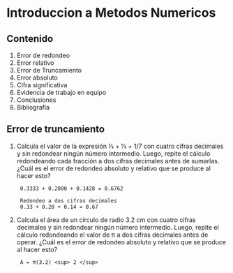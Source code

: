 # Introduccion a Metodos Numericos

## Contenido

1. Error de redondeo
2. Error relativo
3. Error de Truncamiento
4. Error absoluto
5. Cifra significativa
6. Evidencia de trabajo en equipo
7. Conclusiones
8. Bibliografía

## Error de truncamiento 

1. Calcula el valor de la expresión 1⁄3 + 1⁄5 + 1/7 con cuatro cifras decimales y sin redondear ningún número intermedio. Luego, repite el cálculo redondeando cada fracción a dos cifras decimales antes de sumarlas. ¿Cuál es el error de redondeo absoluto y relativo que se produce al hacer esto?

        0.3333 + 0.2000 + 0.1428 = 0.6762

        Redondeo a dos cifras decimales
        0.33 + 0.20 + 0.14 = 0.67

2. Calcula el área de un círculo de radio 3.2 cm con cuatro cifras decimales y sin redondear ningún número intermedio. Luego, repite el cálculo redondeando el valor de π a dos cifras decimales antes de operar. ¿Cuál es el error de redondeo absoluto y relativo que se produce al hacer esto?

        A = π(3.2) <sup> 2 </sup>
